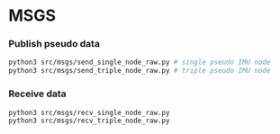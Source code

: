 # MSGS

### Publish pseudo data
```sh
python3 src/msgs/send_single_node_raw.py # single pseudo IMU node
python3 src/msgs/send_triple_node_raw.py # triple pseudo IMU node
```

### Receive data
```sh
python3 src/msgs/recv_single_node_raw.py 
python3 src/msgs/recv_triple_node_raw.py 
```